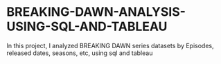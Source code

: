 # BREAKING-DAWN-ANALYSIS-USING-SQL-AND-TABLEAU
In this project, I analyzed BREAKING DAWN series datasets by Episodes, released dates, seasons, etc, using sql and tableau
